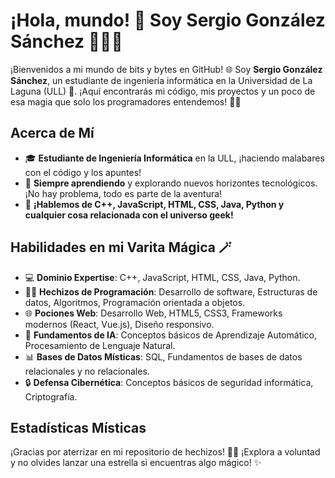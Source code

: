 # ¡Hola, mundo! 👋 Soy Sergio González Sánchez 👨‍💻✨
¡Bienvenidos a mi mundo de bits y bytes en GitHub! 🌐 Soy **Sergio González Sánchez**, un estudiante de ingeniería informática en la Universidad de La Laguna (ULL) 🚀. ¡Aquí encontrarás mi código, mis proyectos y un poco de esa magia que solo los programadores entendemos! 🧙‍♂️

## Acerca de Mí
* 🎓 **Estudiante de Ingeniería Informática** en la ULL, ¡haciendo malabares con el código y los apuntes!
* 🌱 **Siempre aprendiendo** y explorando nuevos horizontes tecnológicos. ¡No hay problema, todo es parte de la aventura!
* 💬 **¡Hablemos de C++, JavaScript, HTML, CSS, Java, Python y cualquier cosa relacionada con el universo geek!**

## Habilidades en mi Varita Mágica 🪄
* 💻 **Dominio Expertise**: C++, JavaScript, HTML, CSS, Java, Python.
* 🧙‍♂️ **Hechizos de Programación**: Desarrollo de software, Estructuras de datos, Algoritmos, Programación orientada a objetos.
* 🌐 **Pociones Web**: Desarrollo Web, HTML5, CSS3, Frameworks modernos (React, Vue.js), Diseño responsivo.
* 🤖 **Fundamentos de IA**: Conceptos básicos de Aprendizaje Automático, Procesamiento de Lenguaje Natural.
* 📊 **Bases de Datos Místicas**: SQL, Fundamentos de bases de datos relacionales y no relacionales.
* 🔒 **Defensa Cibernética**: Conceptos básicos de seguridad informática, Criptografía.

## Estadísticas Místicas
¡Gracias por aterrizar en mi repositorio de hechizos! 🧙‍♂️ ¡Explora a voluntad y no olvides lanzar una estrella si encuentras algo mágico! ✨

